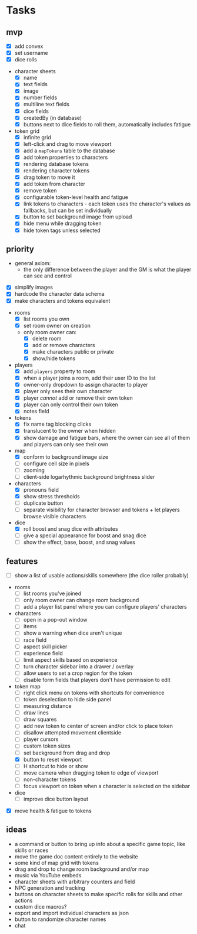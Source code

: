# Tasks

## mvp

- [x] add convex
- [x] set username
- [x] dice rolls
- character sheets
  - [x] name
  - [x] text fields
  - [x] image
  - [x] number fields
  - [x] multiline text fields
  - [x] dice fields
  - [x] createdBy (in database)
  - [x] buttons next to dice fields to roll them, automatically includes fatigue
- token grid
  - [x] infinite grid
  - [x] left-click and drag to move viewport
  - [x] add a `mapTokens` table to the database
  - [x] add token properties to characters
  - [x] rendering database tokens
  - [x] rendering character tokens
  - [x] drag token to move it
  - [x] add token from character
  - [x] remove token
  - [x] configurable token-level health and fatigue
  - [x] link tokens to characters - each token uses the character's values as fallbacks, but can be set individually
  - [x] button to set background image from upload
  - [x] hide menu while dragging token
  - [x] hide token tags unless selected

## priority

- general axiom:
  - the only difference between the player and the GM is what the player can see and control
- [x] simplify images
- [x] hardcode the character data schema
- [x] make characters and tokens equivalent
- rooms
  - [x] list rooms you own
  - [x] set room owner on creation
  - only room owner can:
    - [x] delete room
    - [x] add or remove characters
    - [x] make characters public or private
    - [x] show/hide tokens
- players
  - [x] add `players` property to room
  - [x] when a player joins a room, add their user ID to the list
  - [x] owner-only dropdown to assign character to player
  - [x] player only sees their own character
  - [x] player _cannot_ add or remove their own token
  - [x] player can only control their own token
  - [x] notes field
- tokens
  - [x] fix name tag blocking clicks
  - [x] translucent to the owner when hidden
  - [x] show damage and fatigue bars, where the owner can see all of them and players can only see their own
- map
  - [x] conform to background image size
  - [ ] configure cell size in pixels
  - [ ] zooming
  - [ ] client-side logarhythmic background brightness slider
- characters
  - [x] pronouns field
  - [x] show stress thresholds
  - [ ] duplicate button
  - [ ] separate visibility for character browser and tokens + let players browse visible characters
- dice
  - [x] roll boost and snag dice with attributes
  - [ ] give a special appearance for boost and snag dice
  - [ ] show the effect, base, boost, and snag values

## features

- [ ] show a list of usable actions/skills somewhere (the dice roller probably)
- rooms
  - [ ] list rooms you've joined
  - [ ] only room owner can change room background
  - [ ] add a player list panel where you can configure players' characters
- characters
  - [ ] open in a pop-out window
  - [ ] items
  - [ ] show a warning when dice aren't unique
  - [ ] race field
  - [ ] aspect skill picker
  - [ ] experience field
  - [ ] limit aspect skills based on experience
  - [ ] turn character sidebar into a drawer / overlay
  - [ ] allow users to set a crop region for the token
  - [ ] disable form fields that players don't have permission to edit
- token map
  - [ ] right click menu on tokens with shortcuts for convenience
  - [ ] token deselection to hide side panel
  - [ ] measuring distance
  - [ ] draw lines
  - [ ] draw squares
  - [ ] add new token to center of screen and/or click to place token
  - [ ] disallow attempted movement clientside
  - [ ] player cursors
  - [ ] custom token sizes
  - [ ] set background from drag and drop
  - [x] button to reset viewport
  - [ ] H shortcut to hide or show
  - [ ] move camera when dragging token to edge of viewport
  - [ ] non-character tokens
  - [ ] focus viewport on token when a character is selected on the sidebar
- dice
  - [ ] improve dice button layout
- [x] move health & fatigue to tokens

## ideas

- a command or button to bring up info about a specific game topic, like skills or races
- move the game doc content entirely to the website
- some kind of map grid with tokens
- drag and drop to change room background and/or map
- music via YouTube embeds
- character sheets with arbitrary counters and field
- NPC generation and tracking
- buttons on character sheets to make specific rolls for skills and other actions
- custom dice macros?
- export and import individual characters as json
- button to randomize character names
- chat
